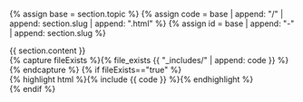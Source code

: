 {% assign base = section.topic %}
{% assign code = base | append: "/" | append: section.slug | append: ".html" %}
{% assign id = base | append: "-" | append: section.slug %}

<div class="section" id="{{ id }}">
<div class="col">
  {{ section.content }}
</div>
{% capture fileExists %}{% file_exists {{ "_includes/" | append: code }} %}{% endcapture %}
{% if fileExists=="true" %}
  <div class="col">
  {% highlight html %}{% include {{ code }} %}{% endhighlight %}
  </div>
{% endif %}
</div>
